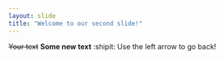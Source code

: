 ```yaml
---
layout: slide
title: "Welcome to our second slide!"
---
```

~~Your text~~ **Some new text** :shipit:
Use the left arrow to go back!
